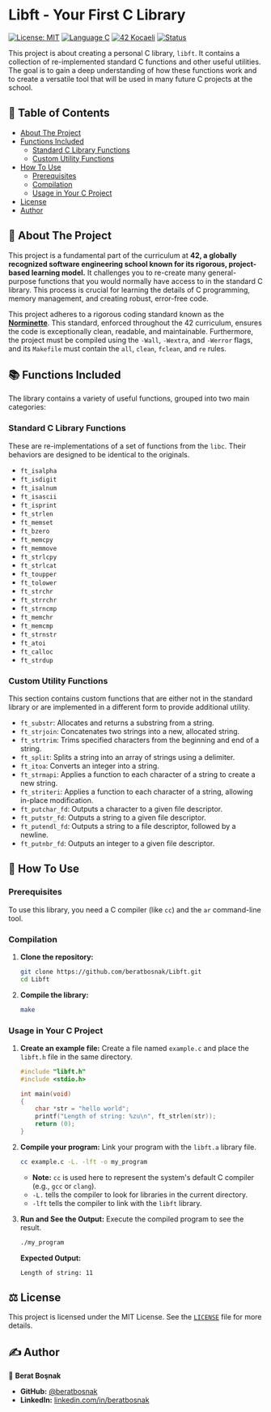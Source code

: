 # Libft - Your First C Library

[![License: MIT](https://img.shields.io/badge/license-MIT-green?style=for-the-badge)](LICENSE)
[![Language C](https://img.shields.io/badge/language-C-blue?style=for-the-badge)](https://en.wikipedia.org/wiki/C_(programming_language))
[![42 Kocaeli](https://img.shields.io/badge/42-Kocaeli-black?style=for-the-badge)](https://www.42kocaeli.com.tr)
[![Status](https://img.shields.io/badge/status-completed-green?style=for-the-badge)](https://github.com/beratbosnak/Libft)

This project is about creating a personal C library, `libft`. It contains a collection of re-implemented standard C functions and other useful utilities. The goal is to gain a deep understanding of how these functions work and to create a versatile tool that will be used in many future C projects at the school.

## 📖 Table of Contents
* [About The Project](#-about-the-project)
* [Functions Included](#-functions-included)
  * [Standard C Library Functions](#standard-c-library-functions)
  * [Custom Utility Functions](#custom-utility-functions)
* [How To Use](#-how-to-use)
  * [Prerequisites](#prerequisites)
  * [Compilation](#compilation)
  * [Usage in Your C Project](#usage-in-your-c-project)
* [License](#-license)
* [Author](#-author)

## 🎯 About The Project

This project is a fundamental part of the curriculum at **42, a globally recognized software engineering school known for its rigorous, project-based learning model.** It challenges you to re-create many general-purpose functions that you would normally have access to in the standard C library. This process is crucial for learning the details of C programming, memory management, and creating robust, error-free code.

This project adheres to a rigorous coding standard known as the **[Norminette](https://github.com/42School/norminette)**. This standard, enforced throughout the 42 curriculum, ensures the code is exceptionally clean, readable, and maintainable. Furthermore, the project must be compiled using the `-Wall`, `-Wextra`, and `-Werror` flags, and its `Makefile` must contain the `all`, `clean`, `fclean`, and `re` rules.

## 📚 Functions Included

The library contains a variety of useful functions, grouped into two main categories:

### Standard C Library Functions
These are re-implementations of a set of functions from the `libc`. Their behaviors are designed to be identical to the originals.

* `ft_isalpha`
* `ft_isdigit`
* `ft_isalnum`
* `ft_isascii`
* `ft_isprint`
* `ft_strlen`
* `ft_memset`
* `ft_bzero`
* `ft_memcpy`
* `ft_memmove`
* `ft_strlcpy`
* `ft_strlcat`
* `ft_toupper`
* `ft_tolower`
* `ft_strchr`
* `ft_strrchr`
* `ft_strncmp`
* `ft_memchr`
* `ft_memcmp`
* `ft_strnstr`
* `ft_atoi`
* `ft_calloc`
* `ft_strdup`

### Custom Utility Functions
This section contains custom functions that are either not in the standard library or are implemented in a different form to provide additional utility.

* `ft_substr`: Allocates and returns a substring from a string.
* `ft_strjoin`: Concatenates two strings into a new, allocated string.
* `ft_strtrim`: Trims specified characters from the beginning and end of a string.
* `ft_split`: Splits a string into an array of strings using a delimiter.
* `ft_itoa`: Converts an integer into a string.
* `ft_strmapi`: Applies a function to each character of a string to create a new string.
* `ft_striteri`: Applies a function to each character of a string, allowing in-place modification.
* `ft_putchar_fd`: Outputs a character to a given file descriptor.
* `ft_putstr_fd`: Outputs a string to a given file descriptor.
* `ft_putendl_fd`: Outputs a string to a file descriptor, followed by a newline.
* `ft_putnbr_fd`: Outputs an integer to a given file descriptor.

## 🚀 How To Use

### Prerequisites

To use this library, you need a C compiler (like `cc`) and the `ar` command-line tool.

### Compilation

1.  **Clone the repository:**
    ```bash
    git clone https://github.com/beratbosnak/Libft.git
    cd Libft
    ```

2.  **Compile the library:**
    ```bash
    make
    ```

### Usage in Your C Project

1.  **Create an example file:**
    Create a file named `example.c` and place the `libft.h` file in the same directory.
    ```c
    #include "libft.h"
    #include <stdio.h>

    int main(void)
    {
        char *str = "hello world";
        printf("Length of string: %zu\n", ft_strlen(str));
        return (0);
    }
    ```

2.  **Compile your program:**
    Link your program with the `libft.a` library file.
    ```bash
    cc example.c -L. -lft -o my_program
    ```
    -   **Note:** `cc` is used here to represent the system's default C compiler (e.g., `gcc` or `clang`).
    -   `-L.` tells the compiler to look for libraries in the current directory.
    -   `-lft` tells the compiler to link with the `libft` library.

3.  **Run and See the Output:**
    Execute the compiled program to see the result.
    ```bash
    ./my_program
    ```
    **Expected Output:**
    ```
    Length of string: 11
    ```

## ⚖ License

This project is licensed under the MIT License. See the [`LICENSE`](LICENSE) file for more details.

## ✍ Author

👤 **Berat Boşnak**

* **GitHub:** [@beratbosnak](https://github.com/beratbosnak)
* **LinkedIn:** [linkedin.com/in/beratbosnak](https://www.linkedin.com/in/beratbosnak)
